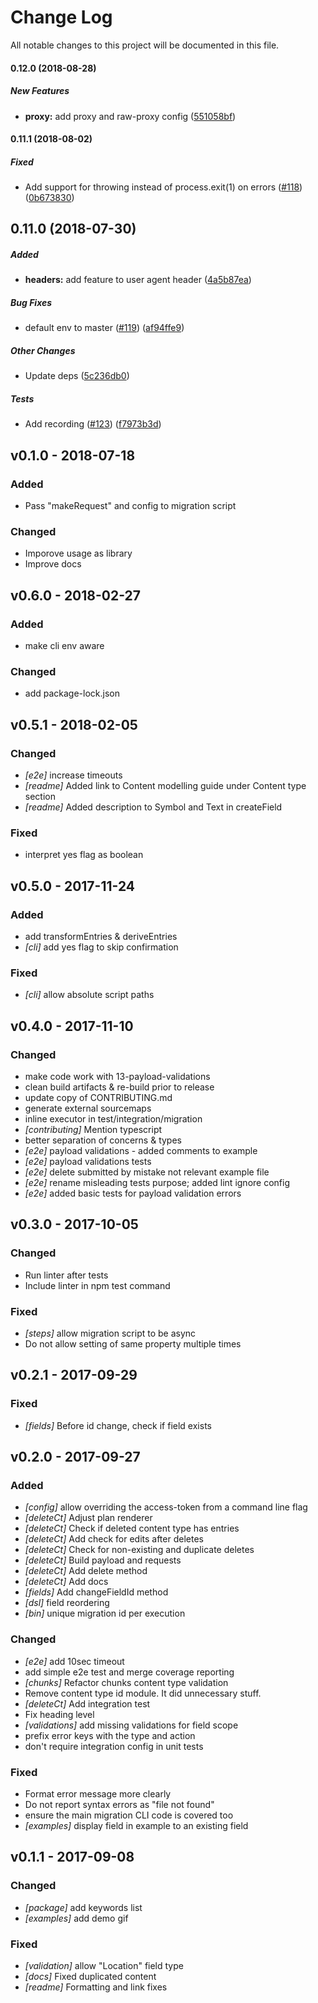 # Change Log

All notable changes to this project will be documented in this file.

#### 0.12.0 (2018-08-28)

##### New Features

* **proxy:**  add proxy and raw-proxy config ([551058bf](https://github.com/contentful/migration-cli/commit/551058bf0a4df1d340eab32c3f1586becfcf883d))

#### 0.11.1 (2018-08-02)

##### Fixed

*  Add support for throwing instead of process.exit(1) on errors ([#118](https://github.com/contentful/migration-cli/pull/118)) ([0b673830](https://github.com/contentful/migration-cli/commit/0b6738301550a5064936e1b0acc1d78934cf3166))

## 0.11.0 (2018-07-30)

##### Added

* **headers:**  add feature to user agent header ([4a5b87ea](https://github.com/contentful/migration-cli/commit/4a5b87ea8fab0681ba0aec544e14020b39adcb4e))

##### Bug Fixes

*  default env to master ([#119](https://github.com/contentful/migration-cli/pull/119)) ([af94ffe9](https://github.com/contentful/migration-cli/commit/af94ffe934e8a4cfcb7a2de06b95fe3a5d4daeef))

##### Other Changes

*  Update deps ([5c236db0](https://github.com/contentful/migration-cli/commit/5c236db07f4c741a0d90251399a5470c5f4bd842))

##### Tests

*  Add recording ([#123](https://github.com/contentful/migration-cli/pull/123)) ([f7973b3d](https://github.com/contentful/migration-cli/commit/f7973b3d829ef2635db03981d5a5f244144bf4b3))

## v0.1.0 - 2018-07-18

### Added

- Pass "makeRequest" and config to migration script

### Changed

- Imporove usage as library
- Improve docs

## v0.6.0 - 2018-02-27

### Added
- make cli env aware

### Changed

- add package-lock.json

## v0.5.1 - 2018-02-05

### Changed
- *[e2e]* increase timeouts
- *[readme]* Added link to Content modelling guide under Content type section
- *[readme]* Added description to Symbol and Text in createField

### Fixed

- interpret yes flag as boolean

## v0.5.0 - 2017-11-24

### Added

- add transformEntries & deriveEntries
- *[cli]* add yes flag to skip confirmation

### Fixed
- *[cli]* allow absolute script paths

## v0.4.0 - 2017-11-10

### Changed

- make code work with 13-payload-validations
- clean build artifacts & re-build prior to release
- update copy of CONTRIBUTING.md
- generate external sourcemaps
- inline executor in test/integration/migration
- *[contributing]* Mention typescript
- better separation of concerns & types
- *[e2e]* payload validations - added comments to example
- *[e2e]* payload validations tests
- *[e2e]* delete submitted by mistake not relevant example file
- *[e2e]* rename misleading tests purpose; added lint ignore config
- *[e2e]* added basic tests for payload validation errors

## v0.3.0 - 2017-10-05

### Changed

- Run linter after tests
- Include linter in npm test command

### Fixed

- *[steps]* allow migration script to be async
- Do not allow setting of same property multiple times

## v0.2.1 - 2017-09-29

### Fixed

- *[fields]* Before id change, check if field exists

## v0.2.0 - 2017-09-27

### Added

- *[config]* allow overriding the access-token from a command line flag
- *[deleteCt]* Adjust plan renderer
- *[deleteCt]* Check if deleted content type has entries
- *[deleteCt]* Add check for edits after deletes
- *[deleteCt]* Check for non-existing and duplicate deletes
- *[deleteCt]* Build payload and requests
- *[deleteCt]* Add delete method
- *[deleteCt]* Add docs
- *[fields]* Add changeFieldId method
- *[dsl]* field reordering
- *[bin]* unique migration id per execution

### Changed

- *[e2e]* add 10sec timeout
- add simple e2e test and merge coverage reporting
- *[chunks]* Refactor chunks content type validation
- Remove content type id module. It did unnecessary stuff.
- *[deleteCt]* Add integration test
- Fix heading level
- *[validations]* add missing validations for field scope
- prefix error keys with the type and action
- don't require integration config in unit tests

### Fixed

- Format error message more clearly
- Do not report syntax errors as "file not found"
- ensure the main migration CLI code is covered too
- *[examples]* display field in example to an existing field

## v0.1.1 - 2017-09-08

### Changed

- *[package]* add keywords list
- *[examples]* add demo gif

### Fixed

- *[validation]* allow "Location" field type
- *[docs]* Fixed duplicated content
- *[readme]* Formatting and link fixes
